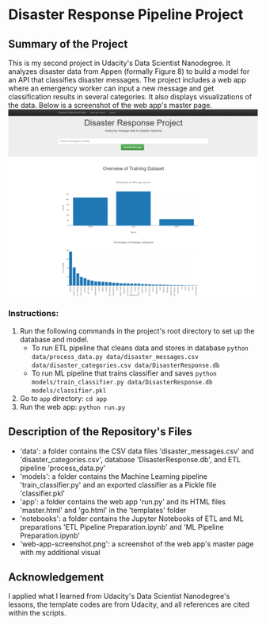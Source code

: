 # Disaster Response Pipeline Project

## Summary of the Project
This is my second project in Udacity's Data Scientist Nanodegree. It analyzes disaster data from Appen (formally Figure 8) to build a model for an API that classifies disaster messages. The project includes a web app where an emergency worker can input a new message and get classification results in several categories. It also displays visualizations of the data. Below is a screenshot of the web app's master page.
![Web App Master Page Screenshot](web-app-screenshot.png?raw=true)


### Instructions:
1. Run the following commands in the project's root directory to set up the database and model.
    - To run ETL pipeline that cleans data and stores in database
        `python data/process_data.py data/disaster_messages.csv data/disaster_categories.csv data/DisasterResponse.db`
    - To run ML pipeline that trains classifier and saves
        `python models/train_classifier.py data/DisasterResponse.db models/classifier.pkl`
2. Go to `app` directory: `cd app`
3. Run the web app: `python run.py`

## Description of the Repository's Files
- 'data': a folder contains the CSV data files 'disaster_messages.csv' and 'disaster_categories.csv', database 'DisasterResponse.db', and ETL pipeline 'process_data.py'
- 'models': a folder contains the Machine Learning pipeline 'train_classifier.py' and an exported classifier as a Pickle file 'classifier.pkl'
- 'app': a folder contains the web app 'run.py' and its HTML files 'master.html' and 'go.html' in the 'templates' folder
- 'notebooks': a folder contains the Jupyter Notebooks of ETL and ML preparations 'ETL Pipeline Preparation.ipynb' and 'ML Pipeline Preparation.ipynb'
- 'web-app-screenshot.png': a screenshot of the web app's master page with my additional visual

## Acknowledgement
I applied what I learned from Udacity's Data Scientist Nanodegree's lessons, the template codes are from Udacity, and all references are cited within the scripts.
